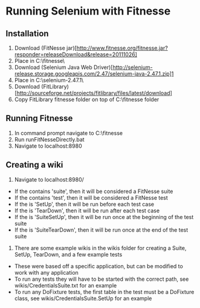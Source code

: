 # Running Selenium with Fitnesse

## Installation

1. Download (FitNesse jar)[http://www.fitnesse.org/fitnesse.jar?responder=releaseDownload&release=20111026]
 1. Place in C:\fitnesse\
1. Download (Selenium Java Web Driver)[http://selenium-release.storage.googleapis.com/2.47/selenium-java-2.47.1.zip]1
 1. Place in C:\selenium-2.47.1\
1. Download (FitLibrary)[http://sourceforge.net/projects/fitlibrary/files/latest/download]
 1. Copy FitLibrary fitnesse folder on top of C:\fitnesse folder

## Running Fitnesse

1. In command prompt navigate to C:\fitnesse
1. Run runFitNesseDirectly.bat
1. Navigate to localhost:8980

## Creating a wiki
1. Navigate to localhost:8980/<WikiName>
 * If the <WikiName> contains 'suite', then it will be considered a FitNesse suite
 * If the <WikiName> contains 'test', then it will be considered a FitNesse test
 * If the <WikiName> is 'SetUp', then it will be run before each test case
 * If the <WikiName> is 'TearDown', then it will be run after each test case
 * If the <WikiName> is 'SuiteSetUp', then it will be run once at the beginning of the test suite
 * If the <WikiName> is 'SuiteTearDown', then it will be run once at the end of the test suite
1. There are some example wikis in the wikis folder for creating a Suite, SetUp, TearDown, and a few example tests
 * These were based off a specific application, but can be modified to work with any application
 * To run any tests they will have to be started with the correct path, see wikis/CredentialsSuite.txt for an example
 * To run any DoFixture tests, the first table in the test must be a DoFixture class, see wikis/CredentialsSuite.SetUp for an example